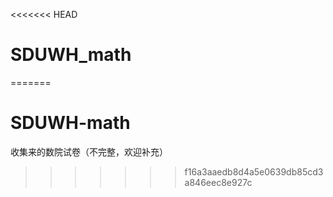 <<<<<<< HEAD
# SDUWH_math
=======
# SDUWH-math
收集来的数院试卷（不完整，欢迎补充）
>>>>>>> f16a3aaedb8d4a5e0639db85cd3a846eec8e927c
